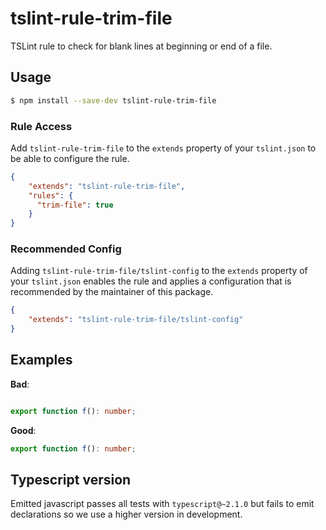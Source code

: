 # tslint-rule-trim-file
TSLint rule to check for blank lines at beginning or end of a file.

## Usage
```bash
$ npm install --save-dev tslint-rule-trim-file
```

### Rule Access
Add `tslint-rule-trim-file` to the `extends` property of your `tslint.json` to be 
able to configure the rule.
```json
{
    "extends": "tslint-rule-trim-file",
    "rules": {
      "trim-file": true
    }
}
```

### Recommended Config
Adding `tslint-rule-trim-file/tslint-config` to the `extends` property of your `tslint.json`
enables the rule and applies a configuration that is recommended by the maintainer of this package.
```json
{
    "extends": "tslint-rule-trim-file/tslint-config"
}
```

## Examples
**Bad**:

```ts

export function f(): number;

```

**Good**:

```ts
export function f(): number;
```

## Typescript version
Emitted javascript passes all tests with `typescript@~2.1.0` but fails to emit
declarations so we use a higher version in development.